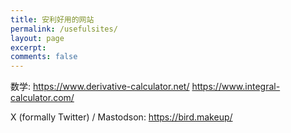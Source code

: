 ```yaml
---
title: 安利好用的网站
permalink: /usefulsites/
layout: page
excerpt: 
comments: false
---
```



数学:
https://www.derivative-calculator.net/
https://www.integral-calculator.com/

X (formally Twitter) / Mastodson:
https://bird.makeup/